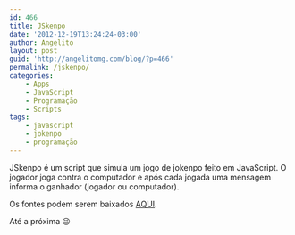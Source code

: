 ```yaml
---
id: 466
title: JSkenpo
date: '2012-12-19T13:24:24-03:00'
author: Angelito
layout: post
guid: 'http://angelitomg.com/blog/?p=466'
permalink: /jskenpo/
categories:
    - Apps
    - JavaScript
    - Programação
    - Scripts
tags:
    - javascript
    - jokenpo
    - programação
---
```


JSkenpo é um script que simula um jogo de jokenpo feito em JavaScript. O jogador joga contra o computador e após cada jogada uma mensagem informa o ganhador (jogador ou computador).

Os fontes podem serem baixados [AQUI](https://angelitomg.github.io/downloads/jskenpo.zip).

Até a próxima 😉